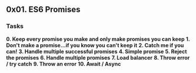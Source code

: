 ## 0x01. ES6 Promises

### Tasks

**0. Keep every promise you make and only make promises you can keep**
**1. Don't make a promise...if you know you can't keep it**
**2. Catch me if you can!**
**3. Handle multiple successful promises**
**4. Simple promise**
**5. Reject the promises**
**6. Handle multiple promises**
**7. Load balancer**
**8. Throw error / try catch**
**9. Throw an error**
**10. Await / Async**
